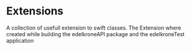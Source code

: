 # Extensions

A collection of usefull extension to swift classes. 
The Extension where created while building the edelkroneAPI package and the edelkroneTest application
